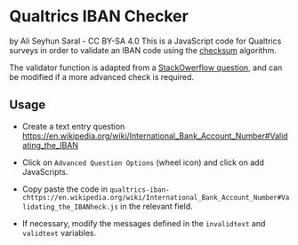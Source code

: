 # Qualtrics IBAN Checker 
by Ali Seyhun Saral - CC BY-SA 4.0 
This is a JavaScript code for Qualtrics surveys in order to validate an IBAN code using the [checksum](https://en.wikipedia.org/wiki/International_Bank_Account_Number#Validating_the_IBAN) algorithm. 

The validator function is adapted from a [StackOwerflow question](https://stackoverflow.com/a/44657292/1819625), and can be modified if a more advanced check is required.

## Usage
* Create a text entry question
https://en.wikipedia.org/wiki/International_Bank_Account_Number#Validating_the_IBAN
* Click on `Advanced Question Options` (wheel icon) and click on add JavaScripts.

* Copy paste the code in `qualtrics-iban-chttps://en.wikipedia.org/wiki/International_Bank_Account_Number#Validating_the_IBANheck.js` in the relevant field.

* If necessary, modify the messages defined in the `invalidtext` and `validtext` variables.
